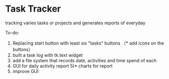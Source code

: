 # Task Tracker

tracking varies tasks or projects and generates reports of everyday

To-do:
1) Replacing start button with least six "tasks" buttons （* add icons on the buttons）
2) built a task log with tk.text widget
3) add a file system that records date, activities and time spend of each
4) GUI for daily activity report
5)* charts for report
6) improve GUI